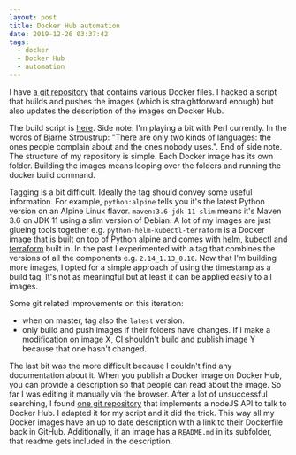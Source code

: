 ```yaml
---
layout: post
title: Docker Hub automation
date: 2019-12-26 03:37:42
tags:
  - docker
  - Docker Hub
  - automation
---
```


I have [a git repository](https://github.com/ngeor/kamino/tree/trunk/dockerfiles) that contains
various Docker files. I hacked a script that builds and pushes the images (which
is straightforward enough) but also updates the description of the images on
Docker Hub.

The build script is
[here](https://github.com/ngeor/kamino/blob/trunk/dockerfiles/build.pl). Side note:
I'm playing a bit with Perl currently. In the words of Bjarne Stroustrup: "There
are only two kinds of languages: the ones people complain about and the ones
nobody uses.". End of side note. The structure of my repository is simple. Each
Docker image has its own folder. Building the images means looping over the
folders and running the docker build command.

Tagging is a bit difficult. Ideally the tag should convey some useful
information. For example, `python:alpine` tells you it's the latest Python
version on an Alpine Linux flavor. `maven:3.6-jdk-11-slim` means it's Maven 3.6
on JDK 11 using a slim version of Debian. A lot of my images are just glueing
tools together e.g. `python-helm-kubectl-terraform` is a Docker image that is
built on top of Python alpine and comes with [helm](https://helm.sh/),
[kubectl](https://kubernetes.io/docs/reference/kubectl/kubectl/) and
[terraform](https://www.terraform.io/) built in. In the past I experimented with
a tag that combines the versions of all the components e.g. `2.14_1.13_0.10`.
Now that I'm building more images, I opted for a simple approach of using the
timestamp as a build tag. It's not as meaningful but at least it can be applied
easily to all images.

Some git related improvements on this iteration:

- when on master, tag also the `latest` version.
- only build and push images if their folders have changes. If I make a
  modification on image X, CI shouldn't build and publish image Y because that
  one hasn't changed.

The last bit was the more difficult because I couldn't find any documentation
about it. When you publish a Docker image on Docker Hub, you can provide a
description so that people can read about the image. So far I was editing it
manually via the browser. After a lot of unsuccessful searching, I found
[one git repository](https://github.com/RyanTheAllmighty/Docker-Hub-API) that
implements a nodeJS API to talk to Docker Hub. I adapted it for my script and it
did the trick. This way all my Docker images have an up to date description with
a link to their Dockerfile back in GitHub. Additionally, if an image has a
`README.md` in its subfolder, that readme gets included in the description.
